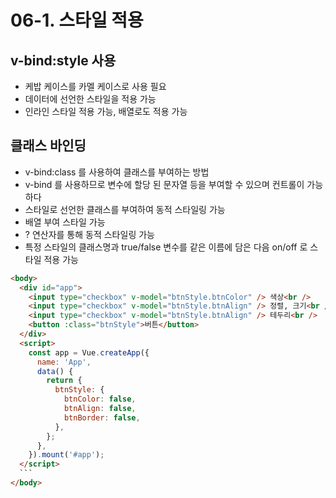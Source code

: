 # 06-1. 스타일 적용

## v-bind:style 사용

- 케밥 케이스를 카멜 케이스로 사용 필요
- 데이터에 선언한 스타일을 적용 가능
- 인라인 스타일 적용 가능, 배열로도 적용 가능

## 클래스 바인딩

- v-bind:class 를 사용하여 클래스를 부여하는 방법
- v-bind 를 사용하므로 변수에 할당 된 문자열 등을 부여할 수 있으며 컨트롤이 가능하다
- 스타일로 선언한 클래스를 부여하여 동적 스타일링 가능
- 배열 부여 스타일 가능
- ? 연산자를 통해 동적 스타일링 가능
- 특정 스타일의 클래스명과 true/false 변수를 같은 이름에 담은 다음 on/off 로 스타일 적용 가능

````html
<body>
  <div id="app">
    <input type="checkbox" v-model="btnStyle.btnColor" /> 색상<br />
    <input type="checkbox" v-model="btnStyle.btnAlign" /> 정렬, 크기<br />
    <input type="checkbox" v-model="btnStyle.btnAlign" /> 테두리<br />
    <button :class="btnStyle">버튼</button>
  </div>
  <script>
    const app = Vue.createApp({
      name: 'App',
      data() {
        return {
          btnStyle: {
            btnColor: false,
            btnAlign: false,
            btnBorder: false,
          },
        };
      },
    }).mount('#app');
  </script>
  ```
</body>
````
